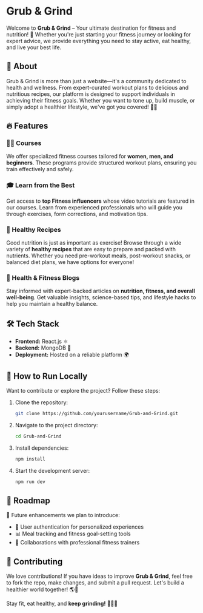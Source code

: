 # Grub & Grind

Welcome to **Grub & Grind** – Your ultimate destination for fitness and nutrition! 🚀 Whether you're just starting your fitness journey or looking for expert advice, we provide everything you need to stay active, eat healthy, and live your best life. 

## 📌 About
Grub & Grind is more than just a website—it's a community dedicated to health and wellness. From expert-curated workout plans to delicious and nutritious recipes, our platform is designed to support individuals in achieving their fitness goals. Whether you want to tone up, build muscle, or simply adopt a healthier lifestyle, we've got you covered! 💪🍏

## 🔥 Features

### 🏋️‍♂️ Courses
We offer specialized fitness courses tailored for **women, men, and beginners**. These programs provide structured workout plans, ensuring you train effectively and safely.

### 🎓 Learn from the Best
Get access to **top Fitness influencers** whose video tutorials are featured in our courses. Learn from experienced professionals who will guide you through exercises, form corrections, and motivation tips.

### 🍎 Healthy Recipes
Good nutrition is just as important as exercise! Browse through a wide variety of **healthy recipes** that are easy to prepare and packed with nutrients. Whether you need pre-workout meals, post-workout snacks, or balanced diet plans, we have options for everyone! 

### 📖 Health & Fitness Blogs
Stay informed with expert-backed articles on **nutrition, fitness, and overall well-being**. Get valuable insights, science-based tips, and lifestyle hacks to help you maintain a healthy balance.

## 🛠️ Tech Stack
- **Frontend:** React.js ⚛️
- **Backend:** MongoDB 🍃
- **Deployment:** Hosted on a reliable platform 🌍

## 🚀 How to Run Locally
Want to contribute or explore the project? Follow these steps:

1. Clone the repository:
   ```bash
   git clone https://github.com/yourusername/Grub-and-Grind.git
   ```
2. Navigate to the project directory:
   ```bash
   cd Grub-and-Grind
   ```
3. Install dependencies:
   ```bash
   npm install
   ```
4. Start the development server:
   ```bash
   npm run dev
   ```

## 🎯 Roadmap
🚀 Future enhancements we plan to introduce:
- 🔐 User authentication for personalized experiences
- 📊 Meal tracking and fitness goal-setting tools
- 🤝 Collaborations with professional fitness trainers

## 🤝 Contributing
We love contributions! If you have ideas to improve **Grub & Grind**, feel free to fork the repo, make changes, and submit a pull request. Let's build a healthier world together! 🌎💙


Stay fit, eat healthy, and **keep grinding!** 💪🔥🍏
